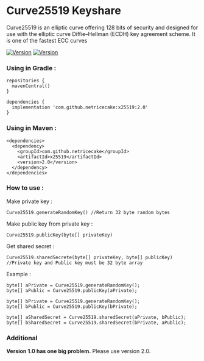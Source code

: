 # Curve25519 Keyshare

Curve25519 is an elliptic curve offering 128 bits of security and designed for use with the elliptic curve Diffie–Hellman (ECDH) key agreement scheme. It is one of the fastest ECC curves

[![Version](https://img.shields.io/badge/Version-2.0-blue.svg)](https://github.com/NetRiceCake/Curve25519-keyshare/)
[![Version](https://img.shields.io/badge/License-Public%20domain-lightgrey.svg)](https://creativecommons.org/publicdomain/zero/1.0/)

### Using in Gradle :
```
repositories {
  mavenCentral()
}

dependencies {
  implementation 'com.github.netricecake:x25519:2.0'
}
```

### Using in Maven :
```
<dependencies>
  <dependency>
    <groupId>com.github.netricecake</groupId>
    <artifactId>x25519</artifactId>
    <version>2.0</version>
  </dependency>
</dependencies>
```

### How to use :

Make private key :
```
Curve25519.generateRandomKey() //Return 32 byte random bytes
```

Make public key from private key :
```
Curve25519.publicKey(byte[] privateKey)
```

Get shared secret :
```
Curve25519.sharedSecrete(byte[] privateKey, byte[] publicKey) //Private key and Public key must be 32 byte array
```

Example :
```
byte[] aPrivate = Curve25519.generateRandomKey();
byte[] aPublic = Curve25519.publicKey(aPrivate);

byte[] bPrivate = Curve25519.generateRandomKey();
byte[] bPublic = Curve25519.publicKey(bPrivate);

byte[] aSharedSecret = Curve25519.sharedSecret(aPrivate, bPublic);
byte[] bSharedSecret = Curve25519.sharedSecret(bPrivate, aPublic);
```


### Additional
**Version 1.0 has one big problem.**
Please use version 2.0.